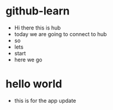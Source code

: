 # github-learn
* Hi there this is hub
* today we are going to connect to hub
* so 
* lets
* start
* here we go
# hello world
* this is for the app update
  
